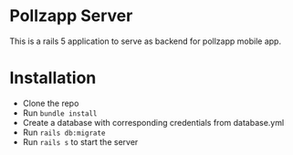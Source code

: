 # Pollzapp Server
This is a rails 5 application to serve as backend for pollzapp mobile app.

# Installation
- Clone the repo
- Run `bundle install`
- Create a database with corresponding credentials from database.yml
- Run `rails db:migrate`
- Run `rails s` to start the server
